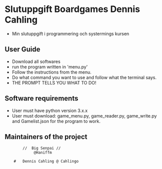 # Slutuppgift Boardgames Dennis Cahling

 - Min slutuppgift i programmering och systermings kursen
  
## User Guide
 - Download all softwares 
 - run the program written in 'menu.py'
 - Follow the instructions from the menu.
 - Do what command you want to use and follow what the terminal says.
 - THE PROMPT TELLS YOU WHAT TO DO!
  
 ## Software requirements 
 - User must have python version 3.x.x
 - User must download: game_menu.py, game_reader.py, game_write.py and Gamelist.json for the program to work. 



## Maintainers of the project
            //  Big Senpai // 
                 @Haniffm
    
        #   Dennis Cahling @ Cahlingo


